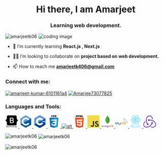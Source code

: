 <h1 align="center">Hi there, I am Amarjeet</h1>
<h3 align="center">Learning web development.</h3>
<img align="right" alt="coding image" width="400" src="https://ik.imagekit.io/dresma/Dresma_Library/manager-openings_NW3bXTTFP.gif">

<p align="left"> <img src="https://komarev.com/ghpvc/?username=amarjeetk06&label=Profile%20views&color=0e75b6&style=flat" alt="amarjeetk06" /> </p>

- 🌱 I’m currently learning **React.js , Next.js**

- 🐱‍🏍 I’m looking to collaborate on **project based on web development.**

- 📫 How to reach me **amarjeetk406@gmail.com**

<h3 align="left">Connect with me:</h3>
<p align="left">
<a href="https://linkedin.com/in/amarjeet-kumar-6101161a4" target="blank"><img align="center" src="https://raw.githubusercontent.com/rahuldkjain/github-profile-readme-generator/master/src/images/icons/Social/linked-in-alt.svg" alt="amarjeet-kumar-6101161a4" height="30" width="40" /></a>
<a href="https://twitter.com/Amarjee73077825" target="blank"><img align="center" src="https://raw.githubusercontent.com/rahuldkjain/github-profile-readme-generator/master/src/images/icons/Social/twitter.svg" alt="Amarjee73077825" height="30" width="40" /></a>
</p>

<h3 align="left">Languages and Tools:</h3>
<p align="left"> <a href="https://getbootstrap.com" target="_blank" rel="noreferrer"> <img src="https://raw.githubusercontent.com/devicons/devicon/master/icons/bootstrap/bootstrap-plain-wordmark.svg" alt="bootstrap" width="40" height="40"/> </a> <a href="https://www.cprogramming.com/" target="_blank" rel="noreferrer"> <img src="https://raw.githubusercontent.com/devicons/devicon/master/icons/c/c-original.svg" alt="c" width="40" height="40"/> </a> <a href="https://www.w3schools.com/cpp/" target="_blank" rel="noreferrer"> <img src="https://raw.githubusercontent.com/devicons/devicon/master/icons/cplusplus/cplusplus-original.svg" alt="cplusplus" width="40" height="40"/> </a> <a href="https://www.w3schools.com/css/" target="_blank" rel="noreferrer"> <img src="https://raw.githubusercontent.com/devicons/devicon/master/icons/css3/css3-original-wordmark.svg" alt="css3" width="40" height="40"/> </a> <a href="https://git-scm.com/" target="_blank" rel="noreferrer"> <img src="https://www.vectorlogo.zone/logos/git-scm/git-scm-icon.svg" alt="git" width="40" height="40"/> </a> <a href="https://www.w3.org/html/" target="_blank" rel="noreferrer"> <img src="https://raw.githubusercontent.com/devicons/devicon/master/icons/html5/html5-original-wordmark.svg" alt="html5" width="40" height="40"/> </a> <a href="https://developer.mozilla.org/en-US/docs/Web/JavaScript" target="_blank" rel="noreferrer"> <img src="https://raw.githubusercontent.com/devicons/devicon/master/icons/javascript/javascript-original.svg" alt="javascript" width="40" height="40"/> </a> <a href="https://www.mongodb.com/" target="_blank" rel="noreferrer"> <img src="https://raw.githubusercontent.com/devicons/devicon/master/icons/mongodb/mongodb-original-wordmark.svg" alt="mongodb" width="40" height="40"/> </a> <a href="https://www.mysql.com/" target="_blank" rel="noreferrer"> <img src="https://raw.githubusercontent.com/devicons/devicon/master/icons/mysql/mysql-original-wordmark.svg" alt="mysql" width="40" height="40"/> </a> <a href="https://reactjs.org/" target="_blank" rel="noreferrer"> <img src="https://raw.githubusercontent.com/devicons/devicon/master/icons/react/react-original-wordmark.svg" alt="react" width="40" height="40"/> </a> <a href="https://redux.js.org" target="_blank" rel="noreferrer"> <img src="https://raw.githubusercontent.com/devicons/devicon/master/icons/redux/redux-original.svg" alt="redux" width="40" height="40"/> </a> </p>

<p><img align="left" src="https://github-readme-stats.vercel.app/api/top-langs?username=amarjeetk06&show_icons=true&locale=en&layout=compact" alt="amarjeetk06" /></p>

<p>&nbsp;<img align="center" src="https://github-readme-stats.vercel.app/api?username=amarjeetk06&show_icons=true&locale=en" alt="amarjeetk06" /></p>

<p><img align="center" src="https://github-readme-streak-stats.herokuapp.com/?user=amarjeetk06&" alt="amarjeetk06" /></p>
